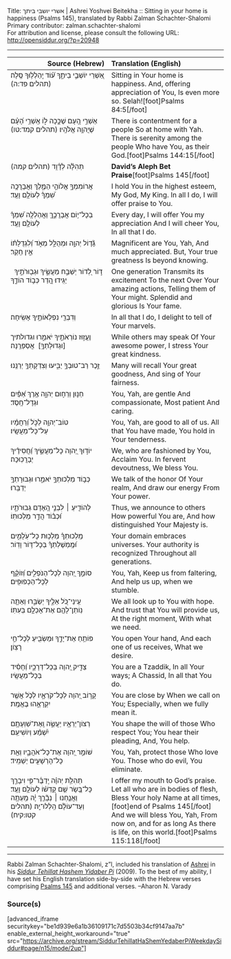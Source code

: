 <html>
<head></head>
<body>
Title: אשרי יושבי ביתך | Ashrei Yoshvei Beitekha :: Sitting in your home is happiness (Psalms 145), translated by Rabbi Zalman Schachter-Shalomi<br />
Primary contributor: zalman.schachter-shalomi<br />
For attribution and license, please consult the following URL: <a href="http://opensiddur.org/?p=20948">http://opensiddur.org/?p=20948</a>
<p />
<hr />

<table style="margin-left: auto;margin-right: auto;" class="draggable">
<thead><tr><th id="x" style="text-align: right;">Source (Hebrew)</th><th style="text-align: left;">Translation (English)</th></tr></thead>
<tbody>
<tr><td style="vertical-align:top;" width="46%">
<div class="liturgy"><span lang="he">
אַ֭שְׁרֵי יוֹשְׁבֵ֣י בֵיתֶ֑ךָ 
ע֝֗וֹד 
יְֽהַלְל֥וּךָ 
סֶּֽלָה׃ <span class="citation">(תהלים פד:ה)</span>
</span></div></td>
 
<td style="vertical-align:top;" width="53%">
<div class="english">
Sitting in Your home is happiness.
And, offering appreciation of You,
Is even more so.
Selah![foot]Psalms 84:5[/foot]
</div></td></tr>


<tr><td style="vertical-align:top;" width="46%">
<div class="liturgy"><span lang="he">
אַשְׁרֵ֣י הָ֭עָם 
שֶׁכָּ֣כָה לּ֑וֹ 
אַֽשְׁרֵ֥י הָ֝עָ֗ם 
שֶׁיֲהוָ֥ה אֱלֹהָֽיו׃ <span class="citation">(תהלים קמד:טו)</span>
</span></div></td>
 
<td style="vertical-align:top;" width="53%">
<div class="english">
There is contentment for a people
So at home with Yah.
There is serenity among the people
Who have You, as their God.[foot]Psalms 144:15[/foot]
</div></td></tr>


<tr><td style="vertical-align:top;" width="46%">
<div class="liturgy"><span lang="he">
תְּהִלָּ֗ה לְדָ֫וִ֥ד <span class="citation">(תהלים קמה)</span>
</span></div></td>
 
<td style="vertical-align:top;" width="53%">
<div class="english">
<strong>David’s Aleph Bet Praise</strong>[foot]Psalms 145[/foot]
</div></td></tr>


<tr><td style="vertical-align:top;" width="46%">
<div class="liturgy"><span lang="he">
<span class="acrostic">אֲ</span>רוֹמִמְךָ֣ 
אֱלוֹהַ֣י הַמֶּ֑לֶךְ 
וַאֲבָרֲכָ֥ה 
שִׁ֝מְךָ֗ לְעוֹלָ֥ם וָעֶֽד׃
</span></div></td>
 
<td style="vertical-align:top;" width="53%">
<div class="english">
I hold You in the highest esteem, 
My God, My King. 
In all I do, 
I will offer praise to You.
</div></td></tr>


<tr><td style="vertical-align:top;" width="46%">
<div class="liturgy"><span lang="he">
<span class="acrostic">בְּ</span>כָל־י֥וֹם 
אֲבָרֲכֶ֑ךָּ 
וַאֲהַלְלָ֥ה שִׁ֝מְךָ֗ 
לְעוֹלָ֥ם וָעֶֽד׃
</span></div></td>
 
<td style="vertical-align:top;" width="53%">
<div class="english">
Every day, 
I will offer You my appreciation 
And I will cheer You, 
In all that I do.
</div></td></tr>


<tr><td style="vertical-align:top;" width="46%">
<div class="liturgy"><span lang="he">
<span class="acrostic">גָּ֘</span>ד֤וֹל יְהוָ֣ה 
וּמְהֻלָּ֣ל מְאֹ֑ד 
וְ֝לִגְדֻלָּת֗וֹ 
אֵ֣ין חֵֽקֶר׃
</span></div></td>
 
<td style="vertical-align:top;" width="53%">
<div class="english">
Magnificent are You, Yah, 
And much appreciated. 
But, Your true greatness 
Is beyond knowing.
</div></td></tr>


<tr><td style="vertical-align:top;" width="46%">
<div class="liturgy"><span lang="he">
&nbsp;
<span class="acrostic">דּ֣</span>וֹר 
לְ֭דוֹר 
יְשַׁבַּ֣ח מַעֲשֶׂ֑יךָ 
וּגְב֖וּרֹתֶ֣יךָ יַגִּֽידוּ׃
הֲ֭דַר כְּב֣וֹד 
הוֹדֶ֑ךָ 
</span></div></td>
 
<td style="vertical-align:top;" width="53%">
<div class="english">
One generation 
Transmits its excitement 
To the next 
Over Your amazing actions, 
Telling them of Your might.
Splendid and glorious 
Is Your fame. 
</div></td></tr>


<tr><td style="vertical-align:top;" width="46%">
<div class="liturgy"><span lang="he">
וְדִבְרֵ֖י 
נִפְלְאוֹתֶ֣יךָ אָשִֽׂיחָה׃
</span></div></td>
 
<td style="vertical-align:top;" width="53%">
<div class="english">
In all that I do, 
I delight to tell of Your marvels.
</div></td></tr>


<tr><td style="vertical-align:top;" width="46%">
<div class="liturgy"><span lang="he">
<span class="acrostic">וֶ</span>עֱז֣וּז נוֹרְאֹתֶ֣יךָ יֹאמֵ֑רוּ 
וגדולתיך [וּגְדוּלָּתְךָ֥]&nbsp;
אֲסַפְּרֶֽנָּה׃
</span></div></td>
 
<td style="vertical-align:top;" width="53%">
<div class="english">
While others may speak 
Of Your awesome power, 
I stress Your great kindness.
</div></td></tr>


<tr><td style="vertical-align:top;" width="46%">
<div class="liturgy"><span lang="he">
<span class="acrostic">זֵ֣</span>כֶר 
רַב־טוּבְךָ֣ יַבִּ֑יעוּ 
וְצִדְקָתְךָ֥ יְרַנֵּֽנוּ׃
</span></div></td>
 
<td style="vertical-align:top;" width="53%">
<div class="english">
Many will recall 
Your great goodness, 
And sing of Your fairness.
</div></td></tr>


<tr><td style="vertical-align:top;" width="46%">
<div class="liturgy"><span lang="he">
<span class="acrostic">חַ</span>נּ֣וּן 
וְרַח֣וּם יְהוָ֑ה 
אֶ֥רֶךְ אַ֝פַּ֗יִם 
וּגְדָל־חָֽסֶד׃
</span></div></td>
 
<td style="vertical-align:top;" width="53%">
<div class="english">
You, Yah, are gentle 
And compassionate, 
Most patient 
And caring.
</div></td></tr>


<tr><td style="vertical-align:top;" width="46%">
<div class="liturgy"><span lang="he">
<span class="acrostic">ט</span>וֹב־יְהוָ֥ה לַכֹּ֑ל 
וְ֝רַחֲמָ֗יו 
עַל־כָּל־מַעֲשָֽׂיו׃
</span></div></td>
 
<td style="vertical-align:top;" width="53%">
<div class="english">
You, Yah, are good to all of us. 
All that You have made, 
You hold in Your tenderness.
</div></td></tr>


<tr><td style="vertical-align:top;" width="46%">
<div class="liturgy"><span lang="he">
<span class="acrostic">י</span>וֹד֣וּךָ יְ֭הוָה 
כָּל־מַעֲשֶׂ֑יךָ 
וַ֝חֲסִידֶ֗יךָ 
יְבָרֲכֽוּכָה׃
</span></div></td>
 
<td style="vertical-align:top;" width="53%">
<div class="english">
We, who are fashioned by You, 
Acclaim You. 
In fervent devoutness, 
We bless You.
</div></td></tr>


<tr><td style="vertical-align:top;" width="46%">
<div class="liturgy"><span lang="he">
<span class="acrostic">כְּ</span>ב֣וֹד 
מַלְכוּתְךָ֣ יֹאמֵ֑רוּ 
וּגְבוּרָתְךָ֥ 
יְדַבֵּֽרוּ׃
</span></div></td>
 
<td style="vertical-align:top;" width="53%">
<div class="english">
We talk of the honor 
Of Your realm, 
And draw our energy 
From Your power.
</div></td></tr>


<tr><td style="vertical-align:top;" width="46%">
<div class="liturgy"><span lang="he">
<span class="acrostic">לְ</span>הוֹדִ֤יעַ ׀ לִבְנֵ֣י הָ֭אָדָם 
גְּבוּרֹתָ֑יו 
וּ֝כְב֗וֹד הֲדַ֣ר 
מַלְכוּתֽוֹ׃
</span></div></td>
 
<td style="vertical-align:top;" width="53%">
<div class="english">
Thus, we announce to others 
How powerful You are, 
And how distinguished 
Your Majesty is.
</div></td></tr>


<tr><td style="vertical-align:top;" width="46%">
<div class="liturgy"><span lang="he">
<span class="acrostic">מַֽ</span>לְכוּתְךָ֗ מַלְכ֥וּת כָּל־עֹֽלָמִ֑ים 
וּ֝מֶֽמְשֶׁלְתְּךָ֗ 
בְּכָל־דּ֥וֹר וָדֽוֹר׃
</span></div></td>
 
<td style="vertical-align:top;" width="53%">
<div class="english">
Your domain embraces universes. 
Your authority is recognized 
Throughout all generations.
</div></td></tr>


<tr><td style="vertical-align:top;" width="46%">
<div class="liturgy"><span lang="he">
<span class="acrostic">ס</span>וֹמֵ֣ךְ יְ֭הוָה 
לְכָל־הַנֹּפְלִ֑ים 
וְ֝זוֹקֵ֗ף לְכָל־הַכְּפוּפִֽים׃
</span></div></td>
 
<td style="vertical-align:top;" width="53%">
<div class="english">
You, Yah, 
Keep us from faltering, 
And help us up, when we stumble.
</div></td></tr>


<tr><td style="vertical-align:top;" width="46%">
<div class="liturgy"><span lang="he">
<span class="acrostic">עֵֽ</span>ינֵי־כֹ֭ל אֵלֶ֣יךָ יְשַׂבֵּ֑רוּ 
וְאַתָּ֤ה נֽוֹתֵן־לָהֶ֖ם 
אֶת־אָכְלָ֣ם 
בְּעִתּֽוֹ׃
</span></div></td>
 
<td style="vertical-align:top;" width="53%">
<div class="english">
We all look up to You with hope. 
And trust that You will provide us, 
At the right moment, 
With what we need.
</div></td></tr>


<tr><td style="vertical-align:top;" width="46%">
<div class="liturgy"><span lang="he">
<span class="acrostic">פּ</span>וֹתֵ֥חַ אֶת־יָדֶ֑ךָ 
וּמַשְׂבִּ֖יעַ לְכָל־חַ֣י 
רָצֽוֹן׃
</span></div></td>
 
<td style="vertical-align:top;" width="53%">
<div class="english">
You open Your hand, 
And each one of us receives, 
What we desire.
</div></td></tr>


<tr><td style="vertical-align:top;" width="46%">
<div class="liturgy"><span lang="he">
<span class="acrostic">צַ</span>דִּ֣יק יְ֭הוָה 
בְּכָל־דְּרָכָ֑יו 
וְ֝חָסִ֗יד 
בְּכָל־מַעֲשָֽׂיו׃
</span></div></td>
 
<td style="vertical-align:top;" width="53%">
<div class="english">
You are a Tzaddik,
In all Your ways; 
A Chassid,
In all that You do.
</div></td></tr>


<tr><td style="vertical-align:top;" width="46%">
<div class="liturgy"><span lang="he">
<span class="acrostic">קָ</span>ר֣וֹב יְ֭הוָה 
לְכָל־קֹרְאָ֑יו 
לְכֹ֤ל אֲשֶׁ֖ר יִקְרָאֻ֣הוּ בֶאֱמֶֽת׃
</span></div></td>
 
<td style="vertical-align:top;" width="53%">
<div class="english">
You are close by 
When we call on You; 
Especially, when we fully mean it.
</div></td></tr>


<tr><td style="vertical-align:top;" width="46%">
<div class="liturgy"><span lang="he">
<span class="acrostic">רְ</span>צוֹן־יְרֵאָ֥יו 
יַעֲשֶׂ֑ה 
וְֽאֶת־שַׁוְעָתָ֥ם יִ֝שְׁמַ֗ע 
וְיוֹשִׁיעֵֽם׃
</span></div></td>
 
<td style="vertical-align:top;" width="53%">
<div class="english">
You shape the will of those 
Who respect You; 
You hear their pleading, 
And, You help.
</div></td></tr>


<tr><td style="vertical-align:top;" width="46%">
<div class="liturgy"><span lang="he">
<span class="acrostic">שׁ</span>וֹמֵ֣ר יְ֭הוָה 
אֶת־כָּל־אֹהֲבָ֑יו 
וְאֵ֖ת כָּל־הָרְשָׁעִ֣ים 
יַשְׁמִֽיד׃
</span></div></td>
 
<td style="vertical-align:top;" width="53%">
<div class="english">
You, Yah, protect those 
Who love You. 
Those who do evil, 
You eliminate.
</div></td></tr>


<tr><td style="vertical-align:top;" width="46%">
<div class="liturgy"><span lang="he">
<span class="acrostic">תְּ</span>הִלַּ֥ת יְהוָ֗ה יְֽדַבֶּ֫ר־פִּ֥י 
וִיבָרֵ֣ךְ 
כָּל־בָּ֭שָׂר 
שֵׁ֥ם קָדְשׁ֗וֹ לְעוֹלָ֥ם וָעֶֽד׃
וַאֲנַ֤חְנוּ ׀ נְבָ֘רֵ֤ךְ יָ֗הּ 
מֵֽעַתָּ֥ה וְעַד־עוֹלָ֗ם 
הַֽלְלוּ־יָֽהּ׃ <span class="citation">(תהלים קטו:קיח)</span>
</span></div></td>
 
<td style="vertical-align:top;" width="53%">
<div class="english">
I offer my mouth to God’s praise. 
Let all who are 
in bodies of flesh, 
Bless Your holy Name at all times,[foot]end of Psalms 145[/foot] 
And we will bless You, Yah, 
From now on, and for as long 
As there is life, on this world.[foot]Psalms 115:118[/foot]
</div></td></tr>
</tbody></table>

<hr />

Rabbi Zalman Schachter-Shalomi, z”l, included his translation of <a href="https://en.wikipedia.org/wiki/Ashrei">Ashrei</a> in his <em><a href="https://opensiddur.org/siddurim/ha-ari/neo-hasidut/reb-zalmans-open-siddur-tehillat-hashem/">Siddur Tehillat Hashem Yidaber Pi</a></em> (2009). To the best of my ability, I have set his English translation side-by-side with the Hebrew verses comprising <a href="https://en.wikipedia.org/wiki/Psalms_145">Psalms 145</a> and additional verses. –Aharon N. Varady



<h3>Source(s)</h3>

[advanced_iframe securitykey="be1d939e6a1b36109171c7d5503b34cf9147aa7b" enable_external_height_workaround="true" src="https://archive.org/stream/SiddurTehillatHaShemYedaberPiWeekdaySiddur#page/n15/mode/2up"]
</body>
</html>